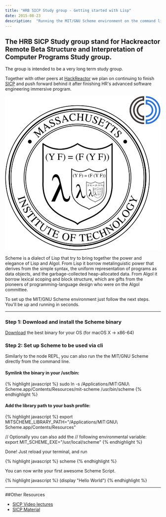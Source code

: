 ```yaml
---
title: "HRB SICP Study group - Getting started with Lisp"
date: 2015-08-23
description:  "Running the MIT/GNU Scheme environment on the command line on macOS"
---
```


## The HRB SICP Study group stand for Hackreactor Remote Beta Structure and Interpretation of Computer Programs Study group.

The group is intended to be a very long term study group.

Together with other peers at [HackReactor](http://www.hackreactor.com/remote-beta) we plan on continuing to finish [SICP](http://ocw.mit.edu/courses/electrical-engineering-and-computer-science/6-001-structure-and-interpretation-of-computer-programs-spring-2005/) and push forward behind it after finishing HR's advanced software engineering immersive program.

![alt MIT/GNU Scheme Logo](/assets/images/hrb-sicp-logo.png)

Scheme is a dialect of Lisp that try to bring together the power and elegance of Lisp
and Algol. From Lisp it borrow metalinguistic power that derives from the simple syntax, the
uniform representation of programs as data objects, and the garbage-collected heap-allocated data.
From Algol it borrow lexical scoping and block structure, which are gifts from the pioneers of
programming-language design who were on the Algol committee.

To set up the MIT/GNU Scheme environment just follow the next steps.
You'll be up and running in seconds.

* * *

### Step 1: Download and install the Scheme binary
[Download](http://www.gnu.org/software/mit-scheme/) the best binary for your OS (for macOS X -> x86-64)

### Step 2: Set up Scheme to be used via cli

Similarly to the node REPL, you can also run the the MIT/GNU Scheme directly from the command line.

#### Symlink the binary in your /usr/bin:

{% highlight javascript %}
sudo ln -s /Applications/MIT\:GNU\ Scheme.app/Contents/Resources/mit-scheme /usr/bin/scheme
{% endhighlight %}

#### Add the library path to your bash profile:

{% highlight javascript %}
export MITSCHEME_LIBRARY_PATH="/Applications/MIT\:GNU\ Scheme.app/Contents/Resources"

// Optionally you can also add the
// following environmental variable:
export MIT_SCHEME_EXE="/usr/local/scheme"
{% endhighlight %}

Done! Just reload your terminal, and run

{% highlight javascript %}
scheme
{% endhighlight %}

You can now write your first awesome Scheme Script.

{% highlight javascript %}
(display "Hello World")
{% endhighlight %}

***
##Other Resources

- [SICP Video lectures](http://ocw.mit.edu/courses/electrical-engineering-and-computer-science/6-001-structure-and-interpretation-of-computer-programs-spring-2005/video-lectures/)
- [SICP Material](https://mitpress.mit.edu/sicp/)

